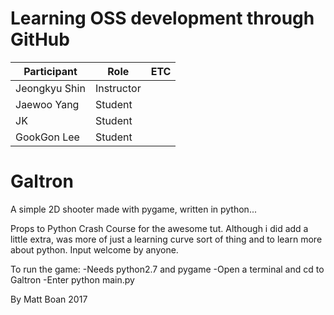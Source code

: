 # Learning OSS development through GitHub

| Participant   | Role       | ETC |
|---------------|------------|-----|
| Jeongkyu Shin | Instructor |     |
| Jaewoo Yang   | Student    |     |
| JK            | Student    |     |
| GookGon Lee   | Student    |     |

# Galtron
A simple 2D shooter made with pygame, written in python...

Props to Python Crash Course for the awesome tut. Although i did add a little extra, was more of just a learning curve sort of thing and to learn more about python. Input welcome by anyone.

To run the game:
	-Needs python2.7 and pygame
	-Open a terminal and cd to Galtron
	-Enter python main.py

By Matt Boan 2017